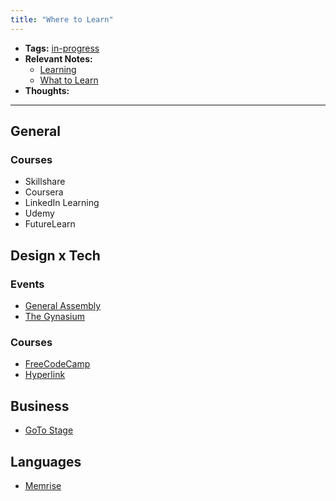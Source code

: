 ```yaml
---
title: "Where to Learn"
---
```


- **Tags:** [in-progress](notes/por/in-progress.md)
- **Relevant Notes:**
	- [Learning](moc/learning.md)
	- [What to Learn](notes/perdev/learning-thinking/what-to-learn.md)
- **Thoughts:**

---

## General
### Courses
- Skillshare
- Coursera
- LinkedIn Learning
- Udemy
- FutureLearn

## Design x Tech
### Events
- [General Assembly](https://generalassemb.ly/)
- [The Gynasium](https://thegymnasium.com/)
### Courses
- [FreeCodeCamp](https://www.freecodecamp.org/learn)
- [Hyperlink](https://hyperlink.academy/)

## Business
- [GoTo Stage](https://www.gotostage.com/)

## Languages
- [Memrise](https://www.memrise.com/)